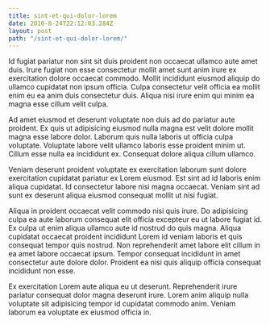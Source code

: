 ```yaml
---
title: sint-et-qui-dolor-lorem
date: 2016-8-24T22:12:03.284Z
layout: post
path: "/sint-et-qui-dolor-lorem/"
---
```


Id fugiat pariatur non sint sit duis proident non occaecat ullamco aute amet duis. Irure fugiat non esse consectetur mollit amet sunt anim irure ex exercitation dolore occaecat commodo. Mollit incididunt eiusmod aliquip do ullamco cupidatat non ipsum officia. Culpa consectetur velit officia ea mollit enim eu ea anim duis consectetur duis. Aliqua nisi irure enim qui minim ea magna esse cillum velit culpa.

Ad amet eiusmod et deserunt voluptate non duis ad do pariatur aute proident. Ex quis ut adipisicing eiusmod nulla magna est velit dolore mollit magna esse labore dolor. Laborum quis nulla laboris ut officia culpa voluptate. Voluptate labore velit ullamco laboris esse proident minim ut. Cillum esse nulla ea incididunt ex. Consequat dolore aliqua cillum ullamco.

Veniam deserunt proident voluptate ex exercitation laborum sunt dolore exercitation cupidatat pariatur ex Lorem eiusmod. Est sint ad id laboris enim aliqua cupidatat. Id consectetur labore nisi magna occaecat. Veniam sint ad sunt ex deserunt aliqua eiusmod consequat mollit ut nisi fugiat.

Aliqua in proident occaecat velit commodo nisi quis irure. Do adipisicing culpa ea aute laborum consequat elit officia excepteur eu ut labore fugiat id. Ex culpa ut enim aliqua ullamco aute id nostrud do quis magna. Aliqua cupidatat occaecat proident incididunt Lorem id veniam laboris et quis consequat tempor quis nostrud. Non reprehenderit amet labore elit cillum in ea amet labore occaecat ipsum. Tempor consequat incididunt in amet consectetur aute dolore dolor. Proident ea nisi quis aliquip officia consequat incididunt non esse.

Ex exercitation Lorem aute aliqua eu ut deserunt. Reprehenderit irure pariatur consequat dolor magna deserunt irure. Lorem anim aliquip nulla voluptate sit adipisicing tempor id cupidatat commodo anim. Veniam laborum ea voluptate ex eiusmod officia in.
